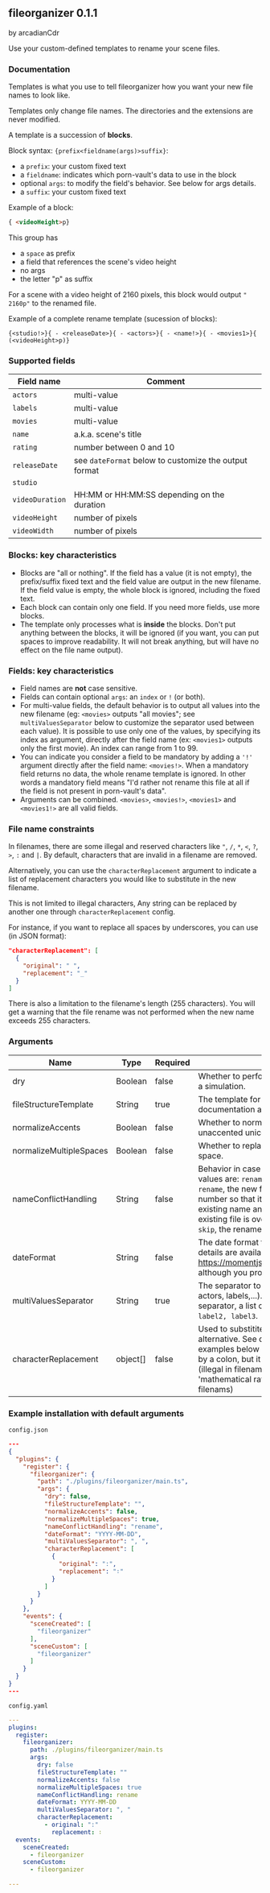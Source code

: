 ## fileorganizer 0.1.1

by arcadianCdr

Use your custom-defined templates to rename your scene files.

### Documentation

Templates is what you use to tell fileorganizer how you want your new file names to look like.

Templates only change file names. The directories and the extensions are never modified.

A template is a succession of __blocks__.

Block syntax: `{prefix<fieldname(args)>suffix}`:

- a `prefix`: your custom fixed text
- a `fieldname`: indicates which porn-vault's data to use in the block
- optional `args`: to modify the field's behavior. See below for args details.  
- a `suffix`: your custom fixed text

Example of a block:

```html
{ <videoHeight>p}
```

This group has

- a `space` as prefix
- a field that references the scene's video height
- no args
- the letter "p" as suffix

For a scene with a video height of 2160 pixels, this block would output `" 2160p"` to the renamed file.

Example of a complete rename template (sucession of blocks):

```
{<studio!>}{ - <releaseDate>}{ - <actors>}{ - <name!>}{ - <movies1>}{ (<videoHeight>p)}
```

### Supported fields

| Field name          | Comment                |
| ------------------- | ------------------- |
| `actors`            | multi-value |
| `labels`            | multi-value |
| `movies`            | multi-value |
| `name`              | a.k.a. scene's title |
| `rating`            | number between 0 and 10 |
| `releaseDate`       | see `dateFormat` below to customize the output format |
| `studio`            | |
| `videoDuration`     | HH:MM or HH:MM:SS depending on the duration |
| `videoHeight`       | number of pixels |
| `videoWidth`        | number of pixels |

### Blocks: key characteristics

- Blocks are "all or nothing". If the field has a value (it is not empty), the prefix/suffix fixed text and the field value are output in the new filename. If the field value is empty, the whole block is ignored, including the fixed text.
- Each block can contain only one field. If you need more fields, use more blocks.
- The template only processes what is __inside__ the blocks. Don't put anything between the blocks, it will be ignored (if you want, you can put spaces to improve readability. It will not break anything, but will have no effect on the file name output). 

### Fields: key characteristics

- Field names are __not__ case sensitive.
- Fields can contain optional `args`: an `index` or `!` (or both). 
- For multi-value fields, the default behavior is to output all values into the new filename (eg: `<movies>` outputs "all movies"; see `multiValuesSeparator` below to customize the separator used between each value). It is possible to use only one of the values, by specifying its index as argument, directly after the field name (ex: `<movies1>` outputs only the first movie). An index can range from 1 to 99.
- You can indicate you consider a field to be mandatory by adding a `'!'` argument directly after the field name: `<movies!>`. When a mandatory field returns no data, the whole rename template is ignored. In other words a mandatory field means "I'd rather not rename this file at all if the field is not present in porn-vault's data".
- Arguments can be combined. `<movies>`, `<movies!>`, `<movies1>` and `<movies1!>` are all valid fields.

### File name constraints

In filenames, there are some illegal and reserved characters like `"`, `/`, `*`, `<`, `?`, `>`, `:` and `|`.  By default, characters that are invalid in a filename are removed.

Alternatively, you can use the `characterReplacement` argument to indicate a list of replacement characters you would like to substitute in the new filename. 

This is not limited to illegal characters, Any string can be replaced by another one through `characterReplacement` config.

For instance, if you want to replace all spaces by underscores, you can use (in JSON format):

```json
"characterReplacement": [
  {
    "original": " ",
    "replacement": "_"
  }
]
```

There is also a limitation to the filename's length (255 characters). You will get a warning that the file rename was not performed when the new name exceeds 255 characters.



### Arguments

| Name                    | Type     | Required | Description                                                                                                                                                                                                                                                                                                                          |
| ----------------------- | -------- | -------- | ------------------------------------------------------------------------------------------------------------------------------------------------------------------------------------------------------------------------------------------------------------------------------------------------------------------------------------ |
| dry                     | Boolean  | false    | Whether to perform the rename operation or just a simulation.                                                                                                                                                                                                                                                                        |
| fileStructureTemplate   | String   | true     | The template for the new name. See documentation above for details.                                                                                                                                                                                                                                                                  |
| normalizeAccents        | Boolean  | false    | Whether to normalize file names and path to unaccented unicode.                                                                                                                                                                                                                                                                      |
| normalizeMultipleSpaces | Boolean  | false    | Whether to replace multiple spaces with a single space.                                                                                                                                                                                                                                                                              |
| nameConflictHandling    | String   | false    | Behavior in case of name conflicts. Possible values are: `rename`, `overwrite` and `skip`. With `rename`, the new filename is suffixed with a number so that it does not conflict with an existing name anymore. With `overwrite`, the existing file is overriden by the renamed one. For `skip`, the rename operation is cancelled. |
| dateFormat              | String   | false    | The date format to use in file names. The full details are available at https://momentjs.com/docs/#/displaying/format/ although you probably just need `YYYY`, `MM` and `DD`.                                                                                                                                                        |
| multiValuesSeparator    | String   | true     | The separator to use for multiple values (like actors, labels,...). For instance, with a `', '` as separator, a list of 3 labels will look like: `label1, label2, label3`.                                                                                                                                                           |
| characterReplacement    | object[] | false    | Used to substitite characters with a replacement alternative. See doc above for details. Note: the examples below looks like it is replacing a colon by a colon, but it is actually replacing the colon (illegal in filenames) by the similar looking 'mathematical ratio' character (allowed in filenams)                           |

### Example installation with default arguments

`config.json`
```json
---
{
  "plugins": {
    "register": {
      "fileorganizer": {
        "path": "./plugins/fileorganizer/main.ts",
        "args": {
          "dry": false,
          "fileStructureTemplate": "",
          "normalizeAccents": false,
          "normalizeMultipleSpaces": true,
          "nameConflictHandling": "rename",
          "dateFormat": "YYYY-MM-DD",
          "multiValuesSeparator": ", ",
          "characterReplacement": [
            {
              "original": ":",
              "replacement": "∶"
            }
          ]
        }
      }
    },
    "events": {
      "sceneCreated": [
        "fileorganizer"
      ],
      "sceneCustom": [
        "fileorganizer"
      ]
    }
  }
}
---
```

`config.yaml`
```yaml
---
plugins:
  register:
    fileorganizer:
      path: ./plugins/fileorganizer/main.ts
      args:
        dry: false
        fileStructureTemplate: ""
        normalizeAccents: false
        normalizeMultipleSpaces: true
        nameConflictHandling: rename
        dateFormat: YYYY-MM-DD
        multiValuesSeparator: ", "
        characterReplacement:
          - original: ":"
            replacement: ∶
  events:
    sceneCreated:
      - fileorganizer
    sceneCustom:
      - fileorganizer

---
```
